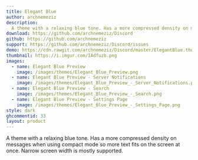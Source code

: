 ```yaml
---
title: Elegant Blue
author: archnemeziz
description:
  A theme with a relaxing blue tone. Has a more compressed density on messages when using compact mode so more text fits on the screen at once. Narrow screen width is mostly supported.
download: https://github.com/archnemeziz/Discord
github: https://github.com/archnemeziz
support: https://github.com/archnemeziz/Discord/issues
demo: https://cdn.rawgit.com/archnemeziz/Discord/master/ElegantBlue.theme.css
thumbnail: https://i.imgur.com/IAdfuzb.png
images:
  - name: Elegant Blue Preview
    image: /images/themes/Elegant_Blue_Preview.png
  - name: Elegant Blue Preview - Server Notifications
    image: /images/themes/Elegant_Blue_Preview_-_Server_Notifications.png
  - name: Elegant Blue Preview - Search
    image: /images/themes/Elegant_Blue_Preview_-_Search.png
  - name: Elegant Blue Preview - Settings Page
    image: /images/themes/Elegant_Blue_Preview_-_Settings_Page.png
style: dark   
ghcommentid: 33
layout: product
---
```

A theme with a relaxing blue tone. Has a more compressed density on messages when using compact mode so more text fits on the screen at once. Narrow screen width is mostly supported.